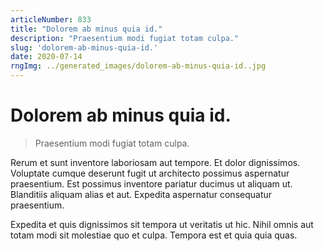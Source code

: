 ```yaml
---
articleNumber: 833
title: "Dolorem ab minus quia id."
description: "Praesentium modi fugiat totam culpa."
slug: 'dolorem-ab-minus-quia-id.'
date: 2020-07-14
rngImg: ../generated_images/dolorem-ab-minus-quia-id..jpg
---
```


# Dolorem ab minus quia id.

> Praesentium modi fugiat totam culpa.

Rerum et sunt inventore laboriosam aut tempore. Et dolor dignissimos. Voluptate cumque deserunt fugit ut architecto possimus aspernatur praesentium. Est possimus inventore pariatur ducimus ut aliquam ut. Blanditiis aliquam alias et aut. Expedita aspernatur consequatur praesentium.
 Expedita et quis dignissimos sit tempora ut veritatis ut hic. Nihil omnis aut totam modi sit molestiae quo et culpa. Tempora est et quia quia quas.
